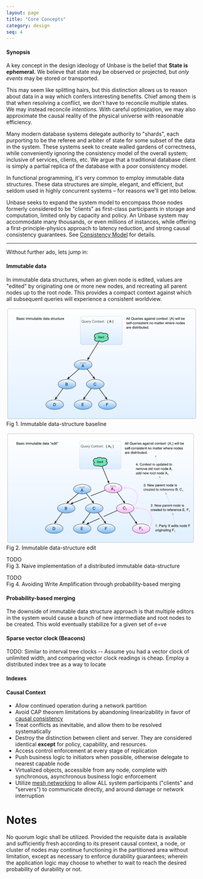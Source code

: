 ```yaml
---
layout: page
title: "Core Concepts"
category: design
seq: 4
---
```


#### Synopsis

A key concept in the design ideology of Unbase is the belief that **State is ephemeral.**
We believe that state may be observed or projected, but *only events* may be stored or transported.

This may seem like splitting hairs, but this distinction allows us to reason about data in a way which confers interesting benefits.
Chief among them is that when resolving a conflict, we don't have to reconcile multiple states. We may instead reconcile *intentions.*
With careful optimization, we may also approximate the causal reality of the physical universe with reasonable efficiency.

Many modern database systems delegate authority to "shards", each purporting to be the referee and arbiter of state for some subset of the data in the system.
These systems seek to create walled gardens of correctness, while conveniently ignoring the consistency model of the overall system; inclusive of services, clients, etc. We argue that a traditional database client is simply a partial replica of the database with a poor consistency model.

In functional programming, it's very common to employ immutable data structures. These data structures are simple, elegant, and efficient, but seldom used in highly concurrent systems – for reasons we'll get into below.

Unbase seeks to expand the system model to encompass those nodes formerly considered to be "clients" as first-class participants in storage and computation, limited only by capacity and policy. An Unbase system may accommodate many thousands, or even millions of instances, while offering a first-principle-physics approach to latency reduction, and strong causal consistency guarantees. See [Consistency Model](consistency-model) for details.

----

Without further ado, lets jump in:

#### Immutable data

In immutable data structures, when an given node is edited, values are "edited" by originating one or more new nodes, and recreating all parent nodes up to the root node. This provides a compact context against which all subsequent queries will experience a consistent worldview.

<img src="media/immutable_ds_1.png" style="width: 910px; max-width: 100%"><br>
Fig 1. Immutable data-structure baseline

<img src="media/immutable_ds_2.png" style="width: 910px; max-width: 100%"><br>
Fig 2. Immutable data-structure edit

TODO<br>
Fig 3. Naive implementation of a distributed immutable data-structure

TODO<br>
Fig 4. Avoiding Write Amplification through probability-based merging


#### Probability-based merging

The downside of immutable data structure approach is that multiple editors in the system would cause a bunch of new intermediate and root nodes to be created. This wold eventually stabilize for a given set of e=ve

#### Sparse vector clock (Beacons)

TODO: Similar to interval tree clocks --
Assume you had a vector clock of unlimited width, and comparing vector clock readings is cheap.
Employ a distributed index tree as a way to locate

#### Indexes

#### Causal Context



* Allow continued operation during a network partition
 * Avoid CAP theorem limitations by abandoning linearizability in favor of [causal consistency](http://sns.cs.princeton.edu/projects/cops-and-eiger/)
 * Treat conflicts as inevitable, and allow them to be resolved systematically
* Destroy the distinction between client and server. They are considered identical **except** for policy, capability, and resources.
 * Access control enforcement at every stage of replication
 * Push business logic to initiators when possible, otherwise delegate to nearest capable node
* Virtualized objects, accessible from any node, complete with synchronous, asynchronous business logic enforcement
* Utilize [mesh networking](https://github.com/telehash/telehash.org/tree/master/v3) to allow ALL system participants ("clients" and "servers") to communicate directly, and around damage or network interruption


# Notes
No quorum logic shall be utilized. Provided the requisite data is available and sufficiently fresh according to its present causal context, a node, or cluster of nodes may continue functioning in the partitioned area without limitation, except as necessary to enforce durability guarantees; wherein the application logic may choose to whether to wait to reach the desired probability of durability or not.

